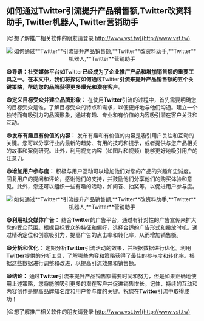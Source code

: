 ## **如何通过**Twitter**引流提升产品销售额,**Twitter**改资料助手,**Twitter**机器人,**Twitter**营销助手**

[😍想了解推广相关软件的朋友请登录 http://www.vst.tw](http://www.vst.tw)

 <center><img src="https://vst.tw/MP4/tuiguang/png/2.png" alt="如何通过**Twitter**引流提升产品销售额,**Twitter**改资料助手,**Twitter**机器人,**Twitter**营销助手"></center>

**😄导语：社交媒体平台如**Twitter**已经成为了企业推广产品和增加销售额的重要工具之一。在本文中，我们将探讨如何通过**Twitter**引流来提升产品销售额的五个关键策略，帮助您的品牌获得更多曝光和潜在客户。**

**😄定义目标受众并建立品牌形象：**
在使用**Twitter**引流的过程中，首先需要明确您的目标受众是谁。了解目标受众的特点和需求，以便更好地与他们沟通。建立一个独特而有吸引力的品牌形象，通过有趣、专业和有价值的内容吸引潜在客户关注和互动。

**😄发布有趣且有价值的内容：**
发布有趣和有价值的内容是吸引用户关注和互动的关键。您可以分享行业内最新的趋势、有用的技巧和提示，或者提供与您产品相关的故事和案例研究。此外，利用视觉内容（如图片和视频）能够更好地吸引用户的注意力。

**😄增加用户参与度：**
积极与用户互动可以增加他们对您的产品的兴趣和忠诚度。回复用户的提问和评论，感谢他们的支持，并鼓励他们分享他们的购买体验和意见。此外，您还可以组织一些有趣的活动，如问答、抽奖等，以促进用户参与度。

 <center><img src="https://vst.tw/MP4/tuiguang/png/5.png" alt="如何通过**Twitter**引流提升产品销售额,**Twitter**改资料助手,**Twitter**机器人,**Twitter**营销助手"></center>

**😄利用社交媒体广告：**
结合**Twitter**的广告平台，通过有针对性的广告宣传来扩大您的受众范围。根据目标受众的特征和偏好，选择合适的广告形式和投放时机。通过精确定位和创意吸引力，提高广告的点击率和转化率，从而增加销售额。

**😄分析和优化：**
定期分析**Twitter**引流活动的效果，并根据数据进行优化。利用**Twitter**提供的分析工具，了解哪些内容和策略获得了最佳的参与度和转化率。根据这些数据进行调整和改进，以提高引流效果和销售额。

**😄结论：**
通过**Twitter**引流来提升产品销售额需要时间和努力，但是如果正确地使用上述策略，您将能够吸引更多的潜在客户并促进销售增长。记住，持续的互动和内容创作是提高品牌知名度和用户参与度的关键。祝您在**Twitter**引流中取得成功！

[😍想了解推广相关软件的朋友请登录 http://www.vst.tw](http://www.vst.tw)



